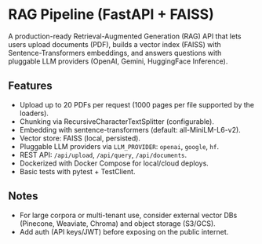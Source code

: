 # RAG Pipeline (FastAPI + FAISS)

A production-ready Retrieval-Augmented Generation (RAG) API that lets users upload documents (PDF), builds a vector index (FAISS) with Sentence-Transformers embeddings, and answers questions with pluggable LLM providers (OpenAI, Gemini, HuggingFace Inference).

## Features
- Upload up to 20 PDFs per request (1000 pages per file supported by the loaders).
- Chunking via RecursiveCharacterTextSplitter (configurable).
- Embedding with sentence-transformers (default: all-MiniLM-L6-v2).
- Vector store: FAISS (local, persisted).
- Pluggable LLM providers via `LLM_PROVIDER`: `openai`, `google`, `hf`.
- REST API: `/api/upload`, `/api/query`, `/api/documents`.
- Dockerized with Docker Compose for local/cloud deploys.
- Basic tests with pytest + TestClient.



## Notes
- For large corpora or multi-tenant use, consider external vector DBs (Pinecone, Weaviate, Chroma) and object storage (S3/GCS).
- Add auth (API keys/JWT) before exposing on the public internet.
```

